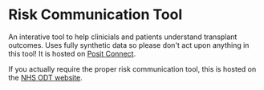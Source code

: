 # Risk Communication Tool

An interative tool to help clinicials and patients understand transplant outcomes. 
Uses fully synthetic data so please don't act upon anything in this tool! It is hosted on [Posit Connect](https://paulsmith-rct.share.connect.posit.cloud/).

If you actually require the proper risk communication tool, this is hosted on the [NHS ODT website](https://www.odt.nhs.uk/transplantation/tools-policies-and-guidance/risk-communication-tools/).
